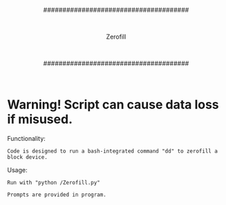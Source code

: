 <p align="center">######################################</p></br>
<p align="center">Zerofill</p></br>
<p align="center">######################################</p></br>

<h1><b>Warning! Script can cause data loss if misused.</b></h1>

Functionality:

	Code is designed to run a bash-integrated command "dd" to zerofill a block device.

Usage:

	Run with "python /Zerofill.py"

	Prompts are provided in program.
